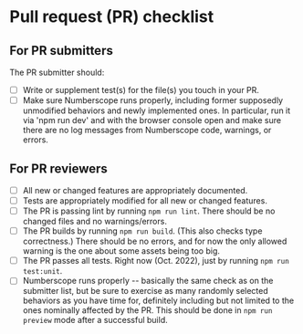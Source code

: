 # Pull request (PR) checklist

## For PR submitters

The PR submitter should:

-   [ ] Write or supplement test(s) for the file(s) you touch in your PR.
-   [ ] Make sure Numberscope runs properly, including former supposedly
        unmodified behaviors and newly implemented ones. In particular, run it
        via 'npm run dev' and with the browser console open and make sure
        there are no log messages from Numberscope code, warnings, or errors.

## For PR reviewers

-   [ ] All new or changed features are appropriately documented.
-   [ ] Tests are appropriately modified for all new or changed features.
-   [ ] The PR is passing lint by running `npm run lint`. There should be no
        changed files and no warnings/errors.
-   [ ] The PR builds by running `npm run build`. (This also checks type
        correctness.) There should be no errors, and for now the only allowed
        warning is the one about some assets being too big.
-   [ ] The PR passes all tests. Right now (Oct. 2022), just by running
        `npm run test:unit`.
-   [ ] Numberscope runs properly -- basically the same check as on the
        submitter list, but be sure to exercise as many randomly selected
        behaviors as you have time for, definitely including but not limited
        to the ones nominally affected by the PR. This should be done in
        `npm run preview` mode after a successful build.
